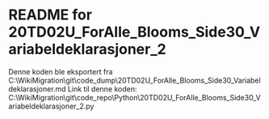 # README for 20TD02U_ForAlle_Blooms_Side30_Variabeldeklarasjoner_2
Denne koden ble eksportert fra C:\WikiMigration\git\code_dump\20TD02U_ForAlle_Blooms_Side30_Variabeldeklarasjoner.md
Link til denne koden: C:\WikiMigration\git\code_repo\Python\20TD02U_ForAlle_Blooms_Side30_Variabeldeklarasjoner_2.py
